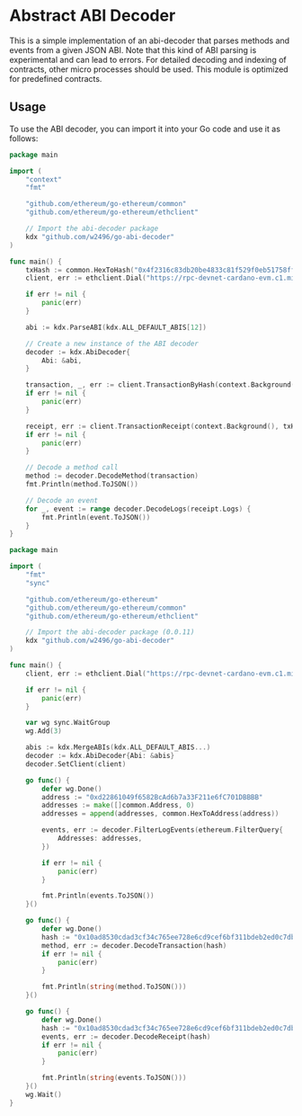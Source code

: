 # Abstract ABI Decoder

This is a simple implementation of an abi-decoder that parses methods and events from a given JSON ABI. Note that this kind of ABI parsing is experimental and can lead to errors. For detailed decoding and indexing of contracts, other micro processes should be used. This module is optimized for predefined contracts.

## Usage

To use the ABI decoder, you can import it into your Go code and use it as follows:

```go
package main

import (
	"context"
	"fmt"

	"github.com/ethereum/go-ethereum/common"
	"github.com/ethereum/go-ethereum/ethclient"

	// Import the abi-decoder package
	kdx "github.com/w2496/go-abi-decoder"
)

func main() {
	txHash := common.HexToHash("0x4f2316c83db20be4833c81f529f0eb51758ff14e4e455b4cbb203482053477f5")
	client, err := ethclient.Dial("https://rpc-devnet-cardano-evm.c1.milkomeda.com")

	if err != nil {
		panic(err)
	}

	abi := kdx.ParseABI(kdx.ALL_DEFAULT_ABIS[12])

	// Create a new instance of the ABI decoder
	decoder := kdx.AbiDecoder{
		Abi: &abi,
	}

	transaction, _, err := client.TransactionByHash(context.Background(), txHash)
	if err != nil {
		panic(err)
	}

	receipt, err := client.TransactionReceipt(context.Background(), txHash)
	if err != nil {
		panic(err)
	}

	// Decode a method call
	method := decoder.DecodeMethod(transaction)
	fmt.Println(method.ToJSON())

	// Decode an event
	for _, event := range decoder.DecodeLogs(receipt.Logs) {
		fmt.Println(event.ToJSON())
	}
}
```

```go
package main

import (
	"fmt"
	"sync"

	"github.com/ethereum/go-ethereum"
	"github.com/ethereum/go-ethereum/common"
	"github.com/ethereum/go-ethereum/ethclient"

	// Import the abi-decoder package (0.0.11)
	kdx "github.com/w2496/go-abi-decoder"
)

func main() {
	client, err := ethclient.Dial("https://rpc-devnet-cardano-evm.c1.milkomeda.com")

	if err != nil {
		panic(err)
	}

	var wg sync.WaitGroup
	wg.Add(3)

	abis := kdx.MergeABIs(kdx.ALL_DEFAULT_ABIS...)
	decoder := kdx.AbiDecoder{Abi: &abis}
	decoder.SetClient(client)

	go func() {
		defer wg.Done()
		address := "0xd22861049f6582BcAd6b7a33F211e6fC701DBBBB"
		addresses := make([]common.Address, 0)
		addresses = append(addresses, common.HexToAddress(address))

		events, err := decoder.FilterLogEvents(ethereum.FilterQuery{
			Addresses: addresses,
		})

		if err != nil {
			panic(err)
		}

		fmt.Println(events.ToJSON())
	}()

	go func() {
		defer wg.Done()
		hash := "0x10ad8530cdad3cf34c765ee728e6cd9cef6bf311bdeb2ed0c7dbe8a32d7a0aa8"
		method, err := decoder.DecodeTransaction(hash)
		if err != nil {
			panic(err)
		}

		fmt.Println(string(method.ToJSON()))
	}()

	go func() {
		defer wg.Done()
		hash := "0x10ad8530cdad3cf34c765ee728e6cd9cef6bf311bdeb2ed0c7dbe8a32d7a0aa8"
		events, err := decoder.DecodeReceipt(hash)
		if err != nil {
			panic(err)
		}

		fmt.Println(string(events.ToJSON()))
	}()
	wg.Wait()
}
```
